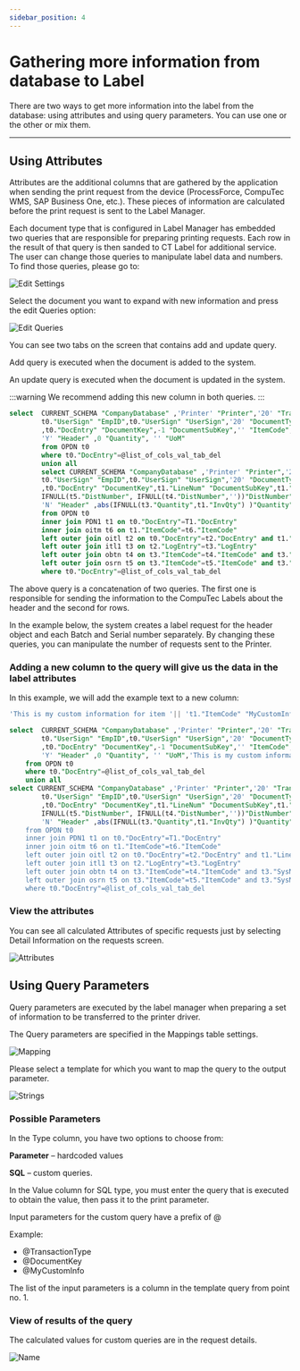 ```yaml
---
sidebar_position: 4
---
```


# Gathering more information from database to Label

There are two ways to get more information into the label from the database: using attributes and using query parameters. You can use one or the other or mix them.

---

## Using Attributes

Attributes are the additional columns that are gathered by the application when sending the print request from the device (ProcessForce, CompuTec WMS, SAP Business One, etc.). These pieces of information are calculated before the print request is sent to the Label Manager.

Each document type that is configured in Label Manager has embedded two queries that are responsible for preparing printing requests. Each row in the result of that query is then sanded to CT Label for additional service. The user can change those queries to manipulate label data and numbers. To find those queries, please go to:

![Edit Settings](./media/gathering-more-information/edit-settings.webp)

Select the document you want to expand with new information and press the edit Queries option:

![Edit Queries](./media/gathering-more-information/edit-queries.webp)

You can see two tabs on the screen that contains add and update query.

Add query is executed when the document is added to the system.

An update query is executed when the document is updated in the system.

:::warning
    We recommend adding this new column in both queries.
:::

```sql
select  CURRENT_SCHEMA "CompanyDatabase" ,'Printer' "Printer",'20' "TransactionType",'SAP' "Requester",
        t0."UserSign" "EmpID",t0."UserSign" "UserSign",'20' "DocumentType"
        ,t0."DocEntry" "DocumentKey",-1 "DocumentSubKey",'' "ItemCode",0 "Weight", '' "DistNumber",t0."CardCode" "CardCode",
        'Y' "Header" ,0 "Quantity", '' "UoM"
        from OPDN t0
        where t0."DocEntry"=@list_of_cols_val_tab_del
        union all
        select CURRENT_SCHEMA "CompanyDatabase" ,'Printer' "Printer",'20' "TransactionType",'SAP' "Requester",
        t0."UserSign" "EmpID",t0."UserSign" "UserSign",'20' "DocumentType"
        ,t0."DocEntry" "DocumentKey",t1."LineNum" "DocumentSubKey",t1."ItemCode" "ItemCode",t1."Weight1" "Weight",
        IFNULL(t5."DistNumber", IFNULL(t4."DistNumber",''))"DistNumber",t0."CardCode" "CardCode",
        'N' "Header" ,abs(IFNULL(t3."Quantity",t1."InvQty") )"Quantity", t6."InvntryUom" "UoM"
        from OPDN t0
        inner join PDN1 t1 on t0."DocEntry"=T1."DocEntry"
        inner join oitm t6 on t1."ItemCode"=t6."ItemCode"
        left outer join oitl t2 on t0."DocEntry"=t2."DocEntry" and t1."LineNum"=t2."DocLine" and t2."DocType"='20'
        left outer join itl1 t3 on t2."LogEntry"=t3."LogEntry"
        left outer join obtn t4 on t3."ItemCode"=t4."ItemCode" and t3."SysNumber"=t4."SysNumber" and t2."ManagedBy"=10000044
        left outer join osrn t5 on t3."ItemCode"=t5."ItemCode" and t3."SysNumber"=t5."SysNumber" and t2."ManagedBy"=10000045
        where t0."DocEntry"=@list_of_cols_val_tab_del
```

The above query is a concatenation of two queries. The first one is responsible for sending the information to the CompuTec Labels about the header and the second for rows.

In the example below, the system creates a label request for the header object and each Batch and Serial number separately. By changing these queries, you can manipulate the number of requests sent to the Printer.

### Adding a new column to the query will give us the data in the label attributes

In this example, we will add the example text to a new column:

```sql
'This is my custom information for item '|| 't1."ItemCode" "MyCustomInfo"
```

```sql
select  CURRENT_SCHEMA "CompanyDatabase" ,'Printer' "Printer",'20' "TransactionType",'SAP' "Requester",
        t0."UserSign" "EmpID",t0."UserSign" "UserSign",'20' "DocumentType"
        ,t0."DocEntry" "DocumentKey",-1 "DocumentSubKey",'' "ItemCode",0 "Weight", '' "DistNumber",t0."CardCode" "CardCode",
        'Y' "Header" ,0 "Quantity", '' "UoM",'This is my custom information for header '  "MyCustomInfo"
    from OPDN t0
    where t0."DocEntry"=@list_of_cols_val_tab_del
    union all
select CURRENT_SCHEMA "CompanyDatabase" ,'Printer' "Printer",'20' "TransactionType",'SAP' "Requester",
        t0."UserSign" "EmpID",t0."UserSign" "UserSign",'20' "DocumentType"
        ,t0."DocEntry" "DocumentKey",t1."LineNum" "DocumentSubKey",t1."ItemCode" "ItemCode",t1."Weight1" "Weight",
        IFNULL(t5."DistNumber", IFNULL(t4."DistNumber",''))"DistNumber",t0."CardCode" "CardCode",
        'N' "Header" ,abs(IFNULL(t3."Quantity",t1."InvQty") )"Quantity", t6."InvntryUom" "UoM" 'This is my custom information for item '|| 't1."ItemCode" "MyCustomInfo"
    from OPDN t0
    inner join PDN1 t1 on t0."DocEntry"=T1."DocEntry"
    inner join oitm t6 on t1."ItemCode"=t6."ItemCode"
    left outer join oitl t2 on t0."DocEntry"=t2."DocEntry" and t1."LineNum"=t2."DocLine" and t2."DocType"='20'
    left outer join itl1 t3 on t2."LogEntry"=t3."LogEntry"
    left outer join obtn t4 on t3."ItemCode"=t4."ItemCode" and t3."SysNumber"=t4."SysNumber" and t2."ManagedBy"=10000044
    left outer join osrn t5 on t3."ItemCode"=t5."ItemCode" and t3."SysNumber"=t5."SysNumber" and t2."ManagedBy"=10000045
    where t0."DocEntry"=@list_of_cols_val_tab_del
```

### View the attributes

You can see all calculated Attributes of specific requests just by selecting Detail Information on the requests screen.

![Attributes](./media/gathering-more-information/attributes.webp)

## Using Query Parameters

Query parameters are executed by the label manager when preparing a set of information to be transferred to the printer driver.

The Query parameters are specified in the Mappings table settings.

![Mapping](./media/gathering-more-information/mapping-table.webp)

Please select a template for which you want to map the query to the output parameter.

![Strings](./media/gathering-more-information/strings.webp)

### Possible Parameters

In the Type column, you have two options to choose from:

**Parameter** – hardcoded values

**SQL** – custom queries.

In the Value column for SQL type, you must enter the query that is executed to obtain the value, then pass it to the print parameter.

Input parameters for the custom query have a prefix of @

Example:

- @TransactionType
- @DocumentKey
- @MyCustomInfo

The list of the input parameters is a column in the template query from point no. 1.

### View of results of the query

The calculated values for custom queries are in the request details.

![Name](./media/gathering-more-information/name.webp)
